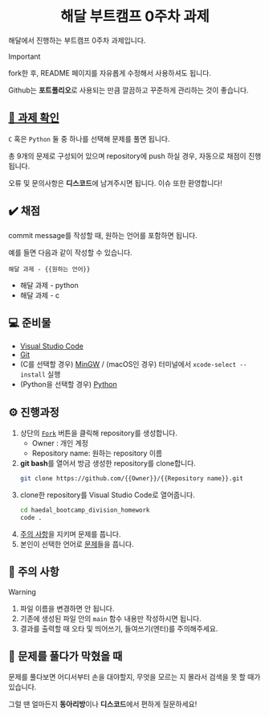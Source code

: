 <div align="center">

# 해달 부트캠프 0주차 과제

</div>

해달에서 진행하는 부트캠프 0주차 과제입니다.

> [!IMPORTANT]
>
> fork한 후, README 페이지를 자유롭게 수정해서 사용하셔도 됩니다.
>
> Github는 **포트폴리오**로 사용되는 만큼 깔끔하고 꾸준하게 관리하는 것이 좋습니다.

## [📖 과제 확인](./docs/problems.md)

`C` 혹은 `Python` 둘 중 하나를 선택해 문제를 풀면 됩니다. 

총 9개의 문제로 구성되어 있으며 repository에 push 하실 경우, 자동으로 채점이 진행됩니다.

오류 및 문의사항은 **디스코드**에 남겨주시면 됩니다. 이슈 또한 환영합니다!

## ✔️ 채점

commit message를 작성할 때, 원하는 언어를 포함하면 됩니다.

예를 들면 다음과 같이 작성할 수 있습니다.

`해달 과제 - {{원하는 언어}}`

- 해달 과제 - python
- 해달 과제 - c

## 💻 준비물

- [Visual Studio Code](https://code.visualstudio.com/)
- [Git](https://git-scm.com/)
- (C를 선택할 경우) [MinGW](https://sourceforge.net/projects/mingw/) / (macOS인 경우) 터미널에서 `xcode-select --install` 실행
- (Python을 선택할 경우) [Python](https://www.python.org/)

## ⚙️ 진행과정

1. 상단의 [`Fork`](https://github.com/KNU-HAEDAL/bootcamp_division_homework/fork) 버튼을 클릭해 repository를 생성합니다.
    - Owner : 개인 계정
    - Repository name: 원하는 repository 이름
1. **git bash**를 열어서 방금 생성한 repository를 clone합니다.
    ```bash
    git clone https://github.com/{{Owner}}/{{Repository name}}.git
    ```
1. clone한 repository를 Visual Studio Code로 열어줍니다.
    ```bash
    cd haedal_bootcamp_division_homework
    code .
    ```
1. [주의 사항](#🚨-주의-사항)을 지키며 문제를 풉니다. 
1. 본인이 선택한 언어로 [문제](./docs/problems.md)들을 풉니다.

## 🚨 주의 사항

> [!WARNING]
>
> 1. 파일 이름을 변경하면 안 됩니다.
> 2. 기존에 생성된 파일 안의 `main` 함수 내용만 작성하시면 됩니다.
> 3. 결과를 출력할 때 오타 및 띄어쓰기, 들여쓰기(엔터)를 주의해주세요.

## 🧱 문제를 풀다가 막혔을 때

문제를 풀다보면 어디서부터 손을 대야할지, 무엇을 모르는 지 몰라서 검색을 못 할 때가 있습니다.

그럴 땐 얼마든지 **동아리방**이나 **디스코드**에서 편하게 질문하세요!

